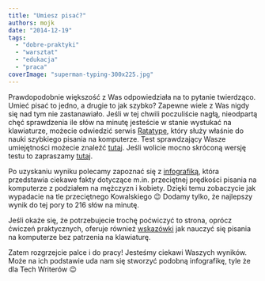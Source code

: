 ```yaml
---
title: "Umiesz pisać?"
authors: mojk
date: "2014-12-19"
tags:
  - "dobre-praktyki"
  - "warsztat"
  - "edukacja"
  - "praca"
coverImage: "superman-typing-300x225.jpg"
---
```


Prawdopodobnie większość z Was odpowiedziała na to pytanie twierdząco. Umieć
pisać to jedno, a drugie to jak szybko? Zapewne wiele z Was nigdy się nad tym
nie zastanawiało. Jeśli w tej chwili poczuliście nagłą, nieodpartą chęć
sprawdzenia ile słów na minutę jesteście w stanie wystukać na klawiaturze,
możecie odwiedzić serwis [Ratatype](http://www.ratatype.com/), który służy
właśnie do nauki szybkiego pisania na komputerze. Test sprawdzający Wasze
umiejętności możecie znaleźć [tutaj](http://www.ratatype.com/typing-test/).
Jeśli wolicie mocno skróconą wersję testu to zapraszamy
[tutaj](http://www.ratatype.com/?start=1).

<!--truncate-->

Po uzyskaniu wyniku polecamy zapoznać się z
[infografiką](http://www.ratatype.com/learn/average-typing-speed/), która
przedstawia ciekawe fakty dotyczące m.in. przeciętnej prędkości pisania na
komputerze z podziałem na mężczyzn i kobiety. Dzięki temu zobaczycie jak
wypadacie na tle przeciętnego Kowalskiego 😉 Dodamy tylko, że najlepszy wynik do
tej pory to 216 słów na minutę.

Jeśli okaże się, że potrzebujecie trochę poćwiczyć to strona, oprócz ćwiczeń
praktycznych, oferuje również [wskazówki](http://www.ratatype.com/learn/) jak
nauczyć się pisania na komputerze bez patrzenia na klawiaturę.

Zatem rozgrzejcie palce i do pracy! Jesteśmy ciekawi Waszych wyników. Może na
ich podstawie uda nam się stworzyć podobną infografikę, tyle że dla Tech
Writerów 😉
